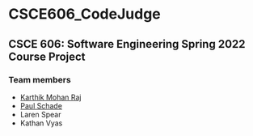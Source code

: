 # CSCE606_CodeJudge
## CSCE 606: Software Engineering Spring 2022 Course Project

### Team members
- [Karthik Mohan Raj](https://www.linkedin.com/in/the-raj)
- [Paul Schade](people.tamu.edu/~pascha)
- Laren Spear
- Kathan Vyas
